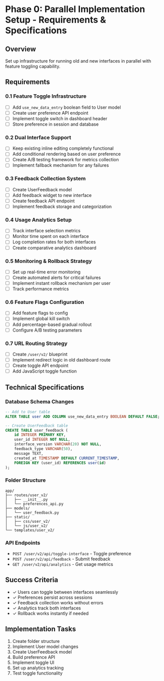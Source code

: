 # Phase 0: Parallel Implementation Setup - Requirements & Specifications

## Overview
Set up infrastructure for running old and new interfaces in parallel with feature toggling capability.

## Requirements

### 0.1 Feature Toggle Infrastructure
- [ ] Add `use_new_data_entry` boolean field to User model
- [ ] Create user preference API endpoint
- [ ] Implement toggle switch in dashboard header
- [ ] Store preference in session and database

### 0.2 Dual Interface Support
- [ ] Keep existing inline editing completely functional
- [ ] Add conditional rendering based on user preference
- [ ] Create A/B testing framework for metrics collection
- [ ] Implement fallback mechanism for any failures

### 0.3 Feedback Collection System
- [ ] Create UserFeedback model
- [ ] Add feedback widget to new interface
- [ ] Create feedback API endpoint
- [ ] Implement feedback storage and categorization

### 0.4 Usage Analytics Setup
- [ ] Track interface selection metrics
- [ ] Monitor time spent on each interface
- [ ] Log completion rates for both interfaces
- [ ] Create comparative analytics dashboard

### 0.5 Monitoring & Rollback Strategy
- [ ] Set up real-time error monitoring
- [ ] Create automated alerts for critical failures
- [ ] Implement instant rollback mechanism per user
- [ ] Track performance metrics

### 0.6 Feature Flags Configuration
- [ ] Add feature flags to config
- [ ] Implement global kill switch
- [ ] Add percentage-based gradual rollout
- [ ] Configure A/B testing parameters

### 0.7 URL Routing Strategy
- [ ] Create `/user/v2/` blueprint
- [ ] Implement redirect logic in old dashboard route
- [ ] Create toggle API endpoint
- [ ] Add JavaScript toggle function

## Technical Specifications

### Database Schema Changes
```sql
-- Add to User table
ALTER TABLE user ADD COLUMN use_new_data_entry BOOLEAN DEFAULT FALSE;

-- Create UserFeedback table
CREATE TABLE user_feedback (
    id INTEGER PRIMARY KEY,
    user_id INTEGER NOT NULL,
    interface_version VARCHAR(20) NOT NULL,
    feedback_type VARCHAR(50),
    message TEXT,
    created_at TIMESTAMP DEFAULT CURRENT_TIMESTAMP,
    FOREIGN KEY (user_id) REFERENCES user(id)
);
```

### Folder Structure
```
app/
├── routes/user_v2/
│   ├── __init__.py
│   └── preferences_api.py
├── models/
│   └── user_feedback.py
├── static/
│   ├── css/user_v2/
│   └── js/user_v2/
└── templates/user_v2/
```

### API Endpoints
- `POST /user/v2/api/toggle-interface` - Toggle preference
- `POST /user/v2/api/feedback` - Submit feedback
- `GET /user/v2/api/analytics` - Get usage metrics

## Success Criteria
- ✓ Users can toggle between interfaces seamlessly
- ✓ Preferences persist across sessions
- ✓ Feedback collection works without errors
- ✓ Analytics track both interfaces
- ✓ Rollback works instantly if needed

## Implementation Tasks
1. Create folder structure
2. Implement User model changes
3. Create UserFeedback model
4. Build preference API
5. Implement toggle UI
6. Set up analytics tracking
7. Test toggle functionality
